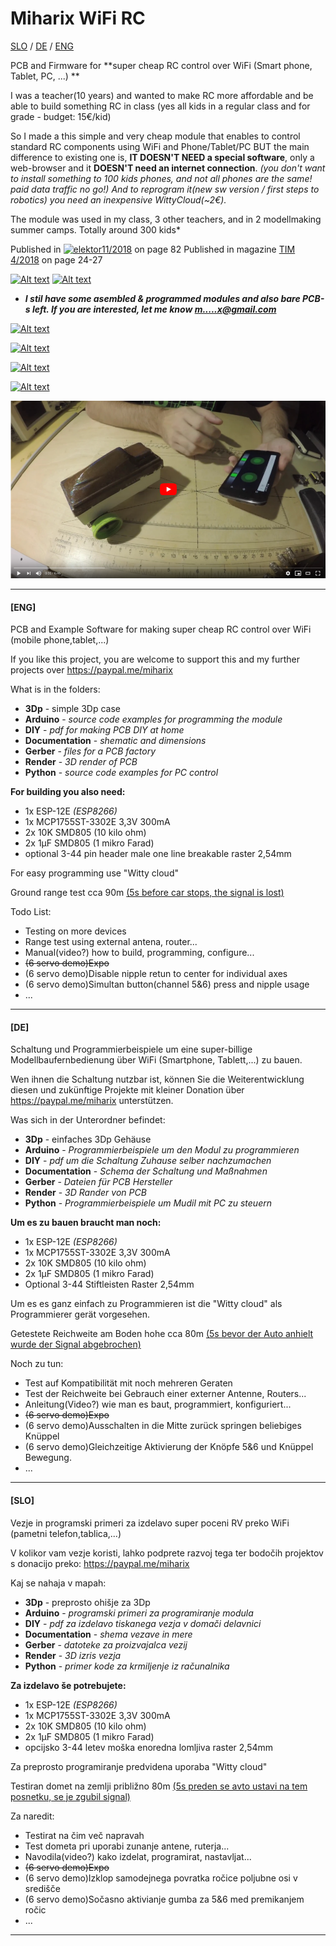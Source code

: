 # Miharix WiFi RC
[SLO](#slo) / [DE](#de) / [ENG](#eng)

PCB and Firmware for **super cheap RC control over WiFi (Smart phone, Tablet, PC, ...) **

 I was a teacher(10 years) and wanted to make RC more affordable and be able to build something RC in class
 (yes all kids in a regular class and for grade - budget: 15€/kid)

So I made a this simple and very cheap module that enables to control standard RC components using WiFi and Phone/Tablet/PC
BUT the main difference to existing one is,
**IT DOESN'T NEED a special software**, only a web-browser and it **DOESN'T need an internet connection**.
*(you don't want to install something to 100 kids phones, and not all phones are the same! paid data traffic no go!)
And to reprogram it(new sw version / first steps to robotics) you need an inexpensive WittyCloud(~2€).*

The module was used in my class, 3 other teachers, and in 2 modellmaking summer camps. Totally around 300 kids*


Published in [![elektor](https://upload.wikimedia.org/wikipedia/commons/thumb/d/dd/Elektor-Logo.svg/200px-Elektor-Logo.svg.png  "Elektor magazine")11/2018](https://www.elektormagazine.com/index.php/magazine/elektor-52/42095)  on page 82
Published in magazine [TIM 4/2018](https://plus.si.cobiss.net/opac7/bib/40185093)  on page 24-27


[![Alt text](https://licensebuttons.net/l/by-nc-sa/3.0/88x31.png)](https://creativecommons.org/licenses/by-nc-sa/4.0/) [![Alt text](https://www.paypalobjects.com/en_US/i/btn/btn_donateCC_LG.gif)](https://paypal.me/miharix)

* ***I stil have some asembled & programmed modules and also bare PCB-s left.
If you are interested, let me know [m.....x@gmail.com](https://mailhide.io/e/yFDyB)***


[![Alt text](Documentation/RT00wBG8huE.png)](https://www.youtube.com/watch?v=RT00wBG8huE)

[![Alt text](Documentation/3g94vfjdDN8.png)](https://www.youtube.com/watch?v=3g94vfjdDN8)

[![Alt text](Documentation/HDuuVXv958U.png)](https://www.youtube.com/watch?v=HDuuVXv958U )

[![Alt text](Documentation/yLpb7ZpspFQ.png)](https://www.youtube.com/watch?v=yLpb7ZpspFQ )

[![Alt text](Documentation/Dyh35Py1Qf0.png)](https://www.youtube.com/watch?v=Dyh35Py1Qf0 )


---

#### [ENG]

PCB and Example Software for making super cheap RC control over WiFi (mobile phone,tablet,...)

If you like this project, you are welcome to support this and my further projects over https://paypal.me/miharix

What is in the folders:

* **3Dp** - simple 3Dp case
* **Arduino** - *source code examples for programming the module*
* **DIY** - *pdf for making PCB DIY at home*
* **Documentation** - *shematic and dimensions*
* **Gerber** - *files for a PCB factory*
* **Render** - *3D render of PCB*
* **Python** - *source code examples for PC control*

**For building you also need:**

* 1x ESP-12E *(ESP8266)*
* 1x MCP1755ST-3302E 3,3V 300mA
* 2x 10K SMD805 (10 kilo ohm)
* 2x 1µF SMD805 (1 mikro Farad)
* optional 3-44 pin header male one line breakable raster 2,54mm

For easy programming use "Witty cloud"

Ground range test cca 90m
[(5s before car stops, the signal is lost)](https://youtu.be/WoqIe_oOWTM)

Todo List:

* Testing on more devices
* Range test using external antena, router...
* Manual(video?) how to build, programming, configure...
* ~~(6 servo demo)Expo~~
* (6 servo demo)Disable nipple retun to center for individual axes 
* (6 servo demo)Simultan button(channel 5&6) press and nipple usage
* ...

---

#### [DE]

Schaltung und  Programmierbeispiele um eine super-billige Modellbaufernbedienung über WiFi (Smartphone, Tablett,...) zu bauen.

Wen ihnen die Schaltung nutzbar ist, können Sie die Weiterentwicklung diesen und zukünftige Projekte mit kleiner Donation über https://paypal.me/miharix unterstützen.

Was sich in der Unterordner befindet:

* **3Dp** - einfaches 3Dp Gehäuse
* **Arduino** - *Programmierbeispiele um den Modul zu programmieren*
* **DIY** - *pdf um die Schaltung Zuhause selber nachzumachen*
* **Documentation** - *Schema der Schaltung und Maßnahmen*
* **Gerber** - *Dateien für PCB Hersteller*
* **Render** - *3D Rander von PCB*
* **Python** - *Programmierbeispiele um Mudil mit PC zu steuern*

**Um es zu bauen braucht man noch:**

* 1x ESP-12E *(ESP8266)*
* 1x MCP1755ST-3302E 3,3V 300mA
* 2x 10K SMD805 (10 kilo ohm)
* 2x 1µF SMD805 (1 mikro Farad)
* Optional 3-44 Stiftleisten Raster 2,54mm

Um es es ganz einfach zu Programmieren ist die "Witty cloud" als Programmierer gerät vorgesehen. 

Getestete Reichweite am Boden hohe cca 80m
 [(5s bevor der Auto anhielt wurde der Signal abgebrochen)](https://youtu.be/WoqIe_oOWTM)

Noch zu tun:

* Test auf Kompatibilität mit noch mehreren Geraten
* Test der Reichweite bei Gebrauch einer externer Antenne, Routers...
* Anleitung(Video?) wie man es baut, programmiert, konfiguriert...
* ~~(6 servo demo)Expo~~
* (6 servo demo)Ausschalten in die Mitte zurück springen beliebiges Knüppel  
* (6 servo demo)Gleichzeitige Aktivierung der Knöpfe 5&6 und Knüppel Bewegung.
* ...

---

#### [SLO]

Vezje in programski primeri za izdelavo super poceni RV preko WiFi (pametni telefon,tablica,...)

V kolikor vam vezje koristi, lahko podprete razvoj tega ter bodočih projektov s donacijo preko: https://paypal.me/miharix

Kaj se nahaja v mapah:

* **3Dp** - preprosto ohišje za 3Dp
* **Arduino** - *programski primeri za programiranje modula*
* **DIY** - *pdf za izdelavo tiskanega vezja v domači delavnici*
* **Documentation** - *shema vezave in mere*
* **Gerber** - *datoteke za proizvajalca vezij*
* **Render** - *3D izris vezja*
* **Python** - *primer kode za krmiljenje iz računalnika*

**Za  izdelavo še potrebujete:**

* 1x ESP-12E *(ESP8266)*
* 1x MCP1755ST-3302E 3,3V 300mA
* 2x 10K SMD805 (10 kilo ohm)
* 2x 1µF SMD805 (1 mikro Farad)
* opcijsko 3-44 letev moška enoredna lomljiva raster 2,54mm

Za preprosto programiranje predvidena uporaba "Witty cloud"

Testiran domet na zemlji približno 80m
 [(5s preden se avto ustavi na tem posnetku, se je zgubil signal)](https://youtu.be/WoqIe_oOWTM)

Za naredit:

* Testirat na čim več napravah
* Test dometa pri uporabi zunanje antene, ruterja...
* Navodila(video?) kako izdelat, programirat, nastavljat...
* ~~(6 servo demo)Expo~~
* (6 servo demo)Izklop samodejnega povratka ročice poljubne osi v središče
* (6 servo demo)Sočasno aktivianje gumba za 5&6 med premikanjem ročic
* ...

---